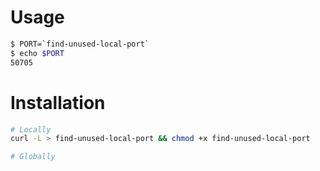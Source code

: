 # Usage

```bash
$ PORT=`find-unused-local-port`
$ echo $PORT
50705
```

# Installation
```bash
# Locally
curl -L > find-unused-local-port && chmod +x find-unused-local-port

# Globally

```
